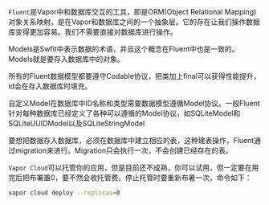 `Fluent`是Vapor中和数据库交互的工具，即是ORM(Object Relational Mapping)对象关系映射。是在Vapor和数据库之间的一个抽象层。它的存在让我们操作数据库变得更加容易。我们不需要直接对数据库进行操作。

Models是Swfit中表示数据的术语，并且这个概念在Fluent中也是一致的。Models就是要存入数据库中的对象。

所有的Fluent数据模型都要遵守Codable协议，把类加上final可以获得性能提升，id会在存入数据库时填充。

自定义Model在数据库中ID名称和类型需要数据模型遵循Model协议。一般Fluent针对每种数据库已经定义了各种可以遵循的Model协议，如SQLiteModel和SQLiteUUIDModel以及SQLiteStringModel

要想把数据存入数据库，必须在数据库中建立相应的表，这种建表操作，Fluent通过migration来进行。Migration只会执行一次，不会创建已经存在的表。

`Vapor Cloud`可以托管你的应用，但是目前还不成熟，你可以试用，但一定要在用完后把布署置0，要不然会收托管费。停止托管时要重新布暑一次，命令如下：
``` bash
vapor cloud deploy --replicas=0
```